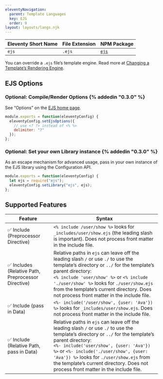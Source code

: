 ```yaml
---
eleventyNavigation:
  parent: Template Languages
  key: EJS
  order: 9
layout: layouts/langs.njk
---
```

| Eleventy Short Name | File Extension | NPM Package                                |
| ------------------- | -------------- | ------------------------------------------ |
| `ejs`               | `.ejs`         | [`ejs`](https://www.npmjs.com/package/ejs) |

You can override a `.ejs` file’s template engine. Read more at [Changing a Template’s Rendering Engine](/docs/languages/).

## EJS Options

### Optional: Compile/Render Options {% addedin "0.3.0" %}

See “Options” on the [EJS home page](https://ejs.co/).

```js
module.exports = function(eleventyConfig) {
  eleventyConfig.setEjsOptions({
    // use <? ?> instead of <% %>
    delimiter: "?"
  });
};
```

### Optional: Set your own Library instance {% addedin "0.3.0" %}

As an escape mechanism for advanced usage, pass in your own instance of the EJS library using the Configuration API.

```js
module.exports = function(eleventyConfig) {
  let ejs = require("ejs");
  eleventyConfig.setLibrary("ejs", ejs);
};
```

## Supported Features

| Feature                             | Syntax                                                                            |
| ----------------------------------- | --------------------------------------------------------------------------------- |
| ✅ Include (Preprocessor Directive) | `<% include /user/show %>` looks for `_includes/user/show.ejs` (the leading slash is important). Does not process front matter in the include file.                    |
| ✅ Includes (Relative Path, Preprocessor Directive)                                                                  | Relative paths in `ejs` can leave off the leading slash `/` or use `./` to use the template’s directory or `../` for the template’s parent directory:<br>`<% include 'user/show' %>` or `<% include './user/show' %>` looks for `./user/show.ejs` from the template’s current directory. Does not process front matter in the include file.         |
| ✅ Include (pass in Data)           | `<%- include('/user/show', {user: 'Ava'}) %>` looks for `_includes/user/show.ejs`. Does not process front matter in the include file. |
| ✅ Include (Relative Path, pass in Data)           | Relative paths in `ejs` can leave off the leading slash `/` or use `./` to use the template’s directory or `../` for the template’s parent directory:<br>`<%- include('user/show', {user: 'Ava'}) %>` or `<%- include('./user/show', {user: 'Ava'}) %>` looks for `./user/show.ejs` from the template’s current directory. Does not process front matter in the include file. |
